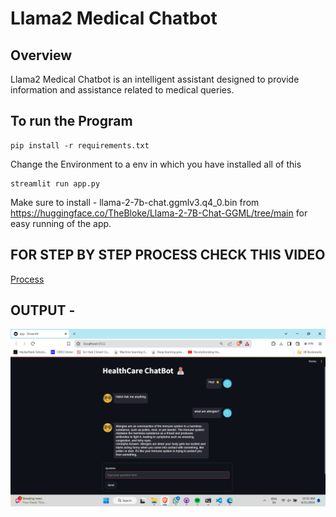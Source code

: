 # Llama2 Medical Chatbot

## Overview

Llama2 Medical Chatbot is an intelligent assistant designed to provide information and assistance related to medical queries.

## To run the Program

```
pip install -r requirements.txt
```
Change the Environment to a env in which you have installed all of this

```
streamlit run app.py
```
Make sure to install - llama-2-7b-chat.ggmlv3.q4_0.bin from https://huggingface.co/TheBloke/Llama-2-7B-Chat-GGML/tree/main 
for easy running of the app.

## FOR STEP BY STEP PROCESS CHECK THIS VIDEO
[Process](https://www.youtube.com/watch?v=XNmFIkViEBU)

## OUTPUT -
![alt text](image.png)

